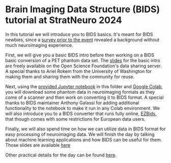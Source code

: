 # Brain Imaging Data Structure (BIDS) tutorial at StratNeuro 2024

In this tutorial we will introduce you to BIDS basics. It's meant for BIDS newbies, since a [survey prior to the event](./StratNeuro2024_intro.pdf) revealed a background without much neuroimaging experience.

First, we will give you a basic BIDS intro before then working on a BIDS basic conversion of a PET phantom data set. 
The [slides](https://osf.io/e3b2m) for the basic intro are freely available on the Open Science Foundation's data sharing server. A special thanks to Ariel Rokem from the University of Washington for making them and sharing them with the community for reuse.

Next, using the [provided Jupyter notebook](./PET_BIDS_tutorial_Colab.ipynb) in this folder and [Google Colab](http://colab.research.google.com/), you will download some phantom data in neuroimaging formats as they come of a scanner and then work on converting it to BIDS format. A special thanks to BIDS maintainer Anthony Galassi for adding additional functionality to the notebook to make it run in any Colab environment. We will also introduce you to a BIDS converter that runs fully online, [EZBids](https://brainlife.io/ezbids/), that though comes with some restrictions for European data users. 

Finally, we will also spend time on how we can utilize data in BIDS format for easy processing of neuroimaging data. We will finish the day by talking about machine learning applications and how BIDS can be useful for them. Those slides are available [here](./StratNeuro2024_part2.pdf)

Other practical details for the day can be found [here](https://news.ki.se/calendar/stratneuro-retreat-2024-exclusive-day-for-phd-students).